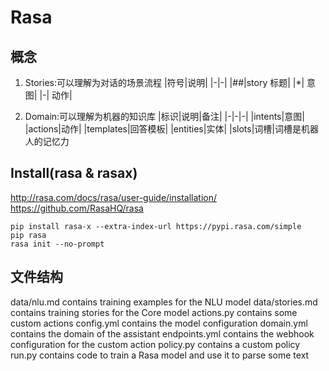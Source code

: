 # Rasa
## 概念
1. Stories:可以理解为对话的场景流程
    |符号|说明|
    |-|-|
    |##|story 标题|
    |*|	意图|
    |-|	动作|

2. Domain:可以理解为机器的知识库
    |标识|说明|备注|
    |-|-|-|
    |intents|意图|
    |actions|动作|
    |templates|回答模板|
    |entities|实体|
    |slots|词槽|词槽是机器人的记忆力
## Install(rasa & rasax)
http://rasa.com/docs/rasa/user-guide/installation/
https://github.com/RasaHQ/rasa
```
pip install rasa-x --extra-index-url https://pypi.rasa.com/simple
pip rasa
rasa init --no-prompt
```
## 文件结构
data/nlu.md contains training examples for the NLU model
data/stories.md contains training stories for the Core model
actions.py contains some custom actions
config.yml contains the model configuration
domain.yml contains the domain of the assistant
endpoints.yml contains the webhook configuration for the custom action
policy.py contains a custom policy
run.py contains code to train a Rasa model and use it to parse some text